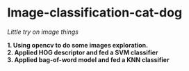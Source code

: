 # Image-classification-cat-dog
_Little try on image things_    

**1. Using opencv to do some images exploration.**   
**2. Applied HOG descriptor and fed a SVM classifier**    
**3. Applied bag-of-word model and fed a KNN classifier**
